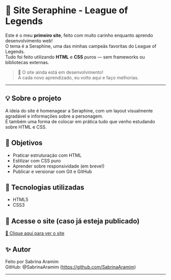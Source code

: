 # 🌸 Site Seraphine - League of Legends

Este é o meu **primeiro site**, feito com muito carinho enquanto aprendo desenvolvimento web!  
O tema é a Seraphine, uma das minhas campeãs favoritas do League of Legends.  
Tudo foi feito utilizando **HTML** e **CSS** puros — sem frameworks ou bibliotecas externas.

> 🚧 O site ainda está em desenvolvimento!  
A cada novo aprendizado, eu volto aqui e faço melhorias.

---

## 💡 Sobre o projeto

A ideia do site é homenagear a Seraphine, com um layout visualmente agradável e informações sobre a personagem.  
É também uma forma de colocar em prática tudo que venho estudando sobre HTML e CSS.

## 🎯 Objetivos

- Praticar estruturação com HTML
- Estilizar com CSS puro
- Aprender sobre responsividade (em breve!)
- Publicar e versionar com Git e GitHub

## 📁 Tecnologias utilizadas

- HTML5
- CSS3

## 🔗 Acesse o site (caso já esteja publicado)

[🔗 Clique aqui para ver o site](https://sabrinaaramim.github.io/seraphine/home/)  

## ✨ Autor

Feito por Sabrina Aramim  
GitHub: @SabrinaAramim (https://github.com/SabrinaAramim)

---

